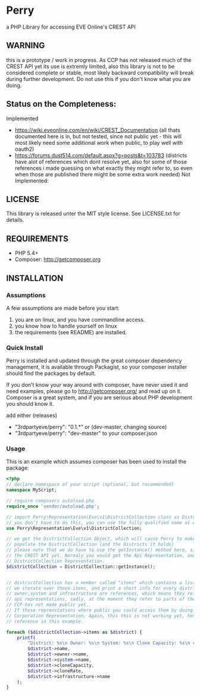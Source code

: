 # Perry
a PHP Library for accessing EVE Online's CREST API


## WARNING
this is a prototype / work in progress.
As CCP has not released much of the CREST API yet its use is extremly limited,
also this library is not to be considered complete or stable, most likely
backward compatibility will break during further development.
Do not use this if you don't know what you are doing.


## Status on the Completeness:
Implemented
- https://wiki.eveonline.com/en/wiki/CREST_Documentation (all thats documented here is in, but not tested, since not public yet - this will most likely need some additional work when public, to play well with oauth2)
- https://forums.dust514.com/default.aspx?g=posts&t=103783 (districts have alot of references which dont resolve yet, also for some of those references i made guessing on what exactly they might refer to, so even when those are published there might be some extra work needed)
Not Implemented:

## LICENSE
This library is released unter the MIT style license.
See LICENSE.txt for details.

## REQUIREMENTS
- PHP 5.4+
- Composer: http://getcomposer.org

## INSTALLATION
### Assumptions
A few assumptions are made before you start:
1. you are on linux, and you have commandline access.
2. you know how to handle yourself on linux
3. the requirements (see README) are installed.

###  Quick Install
Perry is installed and updated through the great composer dependency management,
it is available through Packagist, so your composer installer should find the packages
by default.

If you don't know your way around with composer, have never used it and need examples,
please go to http://getcomposer.org/ and read up on it. Composer is a great system, and if you
are serious about PHP development you should know it.

add either (releases)
- "3rdpartyeve/perry": "0.1.*"
or (dev-master, changing source)
- "3rdpartyeve/perry": "dev-master"
to your composer.json


### Usage
This is an example which assumes composer has been used to install the package:
```php
<?php
// declare namespace of your script (optional, but recommended)
namespace MyScript;

// require composers autoload.php
require_once 'vendor/autoload.php';

// import Perry\Representation\Eve\v1\DistrictCollection class as DistrictCollection to the current namespace
// you don't have to do this, you can use the fully qualified name as well, but i'd recommed this.
use Perry\Representation\Eve\v1\DistrictCollection;

// we get the DistrictCollection Object, which will cause Perry to make a request to CCP's CREST API, and
// populate the DistrictCollection (and the Districts it holds)
// please note that we do have to use the getInstance() method here, since CCP has not fully published
// the CREST API yet. Normaly you would get the Api Representation, and from that use a Reference to the
// DistrictCollection Representation.
$districtCollection = DistrictCollection::getInstance();


// districtCollection has a member called "items" which contains a list of districts
// we iterate over those items, and print a short info for every district.
// owner,system and infrastructure are references, which means they refer to further
// api representations, sadly, at the moment they refer to parts of the CREST API that
// CCP has not made public yet.
// If those reprenstations where public you could access them by doing $district->owner(), which would return a
// Corporation Representation. Again, this this is not working yet, hence we only use the name of the
// reference in this example.

foreach ($districtCollection->items as $district) {
    printf(
        "District: %s\n Owner: %s\n System: %s\n Clone Capacity: %s\n cloneRate: %s\n Infrastructure: %s\n\n",
        $district->name,
        $district->owner->name,
        $district->system->name,
        $district->cloneCapacity,
        $district->cloneRate,
        $district->infrastructure->name
    );
}
```